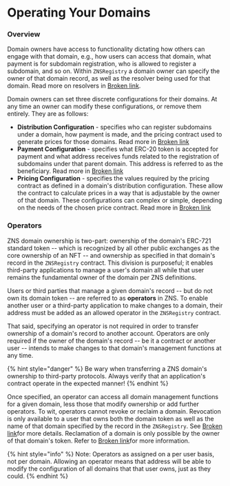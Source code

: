 # Operating Your Domains

### Overview

Domain owners have access to functionality dictating how others can engage with that domain, e.g.,  how users can access that domain, what payment is for subdomain registration, who is allowed to register a subdomain, and so on. Within `ZNSRegistry`  a domain owner can specify the owner of that domain record, as well as the resolver being used for that domain. Read more on resolvers in [Broken link](broken-reference "mention").

Domain owners can set three discrete configurations for their domains. At any time an owner can modify these configurations, or remove them entirely. They are as follows:

* **Distribution Configuration** - specifies who can register subdomains under a domain, how payment is made, and the pricing contract used to generate prices for those domains. Read more in [Broken link](broken-reference "mention")
* **Payment Configuration** - specifies what ERC-20 token is accepted for payment and what address receives funds related to the registration of subdomains under that parent domain. This address is referred to as the beneficiary. Read more in [Broken link](broken-reference "mention")
* **Pricing Configuration** - specifies the values required by the pricing contract as defined in a domain's distribution configuration. These allow the contract to calculate prices in a way that is adjustable by the owner of that domain. These configurations can complex or simple, depending on the needs of the chosen price contract. Read more in [Broken link](broken-reference "mention")&#x20;

### Operators

ZNS domain ownership is two-part:  ownership of the domain's ERC-721 standard token -- which is recognized by all other public exchanges as the core ownership of an NFT -- and  ownership as specified in that domain's record in the `ZNSRegistry` contract. This division is purposeful; it enables third-party applications to manage a user's domain all while that user remains the fundamental owner of the domain per ZNS definitions.&#x20;

Users or third parties that manage a given domain's record -- but do not own its domain token -- are referred to as **operators** in ZNS. To enable another user or a third-party application to make changes to a domain, their address must be added as an allowed operator in the `ZNSRegistry` contract.

That said, specifying an operator is not required in order to transfer ownership of a domain's record to another account. Operators are only required if the owner of the domain's record -- be it a contract or another user -- intends to make changes to that domain's management functions at any time.

{% hint style="danger" %}
Be wary when transferring a ZNS domain's ownership to third-party protocols. Always verify that an application's contract operate in the expected manner!
{% endhint %}

Once specified, an operator can access all domain management functions for a given domain, less those that modify ownership or add further operators. To wit, operators cannot revoke or reclaim a domain. Revocation is only available to a user that owns both the domain token as well as the name of that domain specified by the record in the `ZNSRegistry`. See [Broken link](broken-reference "mention")for more details. Reclamation of a domain is only possible by the owner of that domain's token. Refer to [Broken link](broken-reference "mention")for more information.

{% hint style="info" %}
Note: Operators as assigned on a per user basis, not per domain. Allowing an operator means that address will be able to modify the configuration of all domains that that user owns, just as they could.
{% endhint %}
